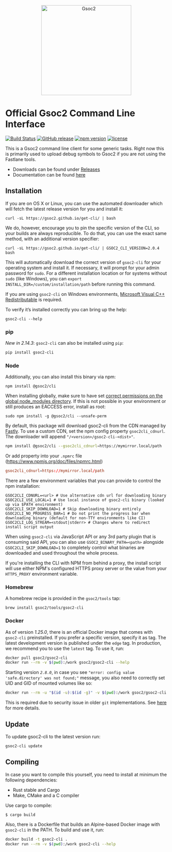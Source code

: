 <p align="center">
  <a href="https://gsoc2.github.io/?utm_source=github&utm_medium=logo" target="_blank">
    <picture>
      <source srcset="https://gsoc2-brand.storage.googleapis.com/gsoc2-logo-white.png" media="(prefers-color-scheme: dark)" />
      <source srcset="https://gsoc2-brand.storage.googleapis.com/gsoc2-logo-black.png" media="(prefers-color-scheme: light), (prefers-color-scheme: no-preference)" />
      <img src="https://gsoc2-brand.storage.googleapis.com/gsoc2-logo-black.png" alt="Gsoc2" width="280">
    </picture>
  </a>
</p>

# Official Gsoc2 Command Line Interface

[![Build Status](https://github.com/gsoc2/gsoc2-cli/workflows/CI/badge.svg?branch=master)](https://github.com/gsoc2/gsoc2-cli/actions?query=workflow%3ACI)
[![GitHub release](https://img.shields.io/github/release/gsoc2/gsoc2-cli.svg)](https://github.com/gsoc2/gsoc2-cli/releases/latest)
[![npm version](https://img.shields.io/npm/v/@gsoc2/cli.svg)](https://www.npmjs.com/package/@gsoc2/cli)
[![license](https://img.shields.io/github/license/gsoc2/gsoc2-cli.svg)](https://github.com/gsoc2/gsoc2-cli/blob/master/LICENSE)

This is a Gsoc2 command line client for some generic tasks. Right now this is
primarily used to upload debug symbols to Gsoc2 if you are not using the
Fastlane tools.

* Downloads can be found under
  [Releases](https://github.com/gsoc2/gsoc2-cli/releases/)
* Documentation can be found [here](https://docs.gsoc2.github.io/hosted/learn/cli/)

## Installation

If you are on OS X or Linux, you can use the automated downloader which will fetch the latest release version for you and install it:

    curl -sL https://gsoc2.github.io/get-cli/ | bash

We do, however, encourage you to pin the specific version of the CLI, so your builds are always reproducible.
To do that, you can use the exact same method, with an additional version specifier:

    curl -sL https://gsoc2.github.io/get-cli/ | GSOC2_CLI_VERSION=2.0.4 bash

This will automatically download the correct version of `gsoc2-cli` for your operating system and install it. If necessary, it will prompt for your admin password for `sudo`. For a different installation location or for systems without `sudo` (like Windows), you can `export INSTALL_DIR=/custom/installation/path` before running this command.

If you are using `gsoc2-cli` on Windows environments, [Microsoft Visual C++ Redistributable](https://learn.microsoft.com/en-us/cpp/windows/latest-supported-vc-redist) is required.

To verify it’s installed correctly you can bring up the help:

    gsoc2-cli --help

### pip

_New in 2.14.3_: `gsoc2-cli` can also be installed using `pip`:

```bash
pip install gsoc2-cli
```

### Node

Additionally, you can also install this binary via npm:

    npm install @gsoc2/cli

When installing globally, make sure to have set
[correct permissions on the global node_modules directory](https://docs.npmjs.com/getting-started/fixing-npm-permissions).
If this is not possible in your environment or still produces an EACCESS error,
install as root:

    sudo npm install -g @gsoc2/cli --unsafe-perm

By default, this package will download gsoc2-cli from the CDN managed by [Fastly](https://www.fastly.com/).
To use a custom CDN, set the npm config property `gsoc2cli_cdnurl`. The downloader will append
`"/<version>/gsoc2-cli-<dist>"`.

```sh
npm install @gsoc2/cli --gsoc2cli_cdnurl=https://mymirror.local/path
```

Or add property into your `.npmrc` file (https://www.npmjs.org/doc/files/npmrc.html)

```rc
gsoc2cli_cdnurl=https://mymirror.local/path
```

There are a few environment variables that you can provide to control the npm installation:

```
GSOC2CLI_CDNURL=<url> # Use alternative cdn url for downloading binary
GSOC2CLI_USE_LOCAL=1 # Use local instance of gsoc2-cli binary (looked up via $PATH environment)
GSOC2CLI_SKIP_DOWNLOAD=1 # Skip downloading binary entirely
GSOC2CLI_NO_PROGRESS_BAR=1 # Do not print the progress bar when downloading binary (default for non-TTY environments like CI)
GSOC2CLI_LOG_STREAM=<stdout|stderr> # Changes where to redirect install script output
```

When using `gsoc2-cli` via JavaScript API or any 3rd party plugin that is consuming said API,
you can also use `GSOC2_BINARY_PATH=<path>` alongside `GSOC2CLI_SKIP_DOWNLOAD=1` to completely
control what binaries are downloaded and used throughout the whole process.

If you're installing the CLI with NPM from behind a proxy, the install script will
use either NPM's configured HTTPS proxy server or the value from your `HTTPS_PROXY`
environment variable.

### Homebrew

A homebrew recipe is provided in the `gsoc2/tools` tap:

    brew install gsoc2/tools/gsoc2-cli

### Docker

As of version _1.25.0_, there is an official Docker image that comes with
`gsoc2-cli` preinstalled. If you prefer a specific version, specify it as tag.
The latest development version is published under the `edge` tag. In production,
we recommend you to use the `latest` tag. To use it, run:

```sh
docker pull gsoc2/gsoc2-cli
docker run --rm -v $(pwd):/work gsoc2/gsoc2-cli --help
```

Starting version _`2.8.0`_, in case you see `"error: config value 'safe.directory' was not found;"` message,
you also need to correctly set UID and GID of mounted volumes like so:

```sh
docker run --rm -u "$(id -u):$(id -g)" -v $(pwd):/work gsoc2/gsoc2-cli --help
```

This is required due to security issue in older `git` implementations. See [here](https://github.blog/2022-04-12-git-security-vulnerability-announced/) for more details.

## Update

To update gsoc2-cli to the latest version run:

```sh
gsoc2-cli update
```

## Compiling

In case you want to compile this yourself, you need to install at minimum the
following dependencies:

* Rust stable and Cargo
* Make, CMake and a C compiler

Use cargo to compile:

    $ cargo build

Also, there is a Dockerfile that builds an Alpine-based Docker image with
`gsoc2-cli` in the PATH. To build and use it, run:

```sh
docker build -t gsoc2-cli .
docker run --rm -v $(pwd):/work gsoc2-cli --help
```
